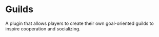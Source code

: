 # Guilds
A plugin that allows players to create their own goal-oriented guilds to inspire cooperation and socializing.
